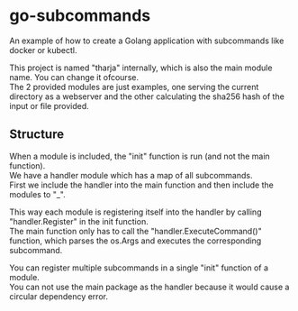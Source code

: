 # go-subcommands
An example of how to create a Golang application with subcommands like docker or kubectl.

This project is named "tharja" internally, which is also the main module name. You can change it ofcourse.  
The 2 provided modules are just examples, one serving the current directory as a webserver and the other calculating the sha256 hash of the input or file provided.

## Structure

When a module is included, the "init" function is run (and not the main function).  
We have a handler module which has a map of all subcommands.  
First we include the handler into the main function and then include the modules to "_".  

This way each module is registering itself into the handler by calling "handler.Register" in the init function.  
The main function only has to call the "handler.ExecuteCommand()" function, which parses the os.Args and executes the corresponding subcommand.

You can register multiple subcommands in a single "init" function of a module.  
You can not use the main package as the handler because it would cause a circular dependency error.  


